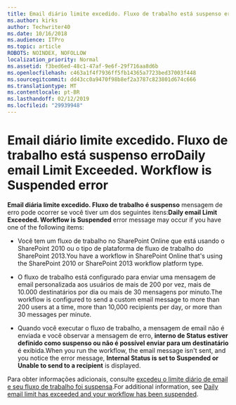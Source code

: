 ```yaml
---
title: Email diário limite excedido. Fluxo de trabalho está suspenso erro
ms.author: kirks
author: Techwriter40
ms.date: 10/16/2018
ms.audience: ITPro
ms.topic: article
ROBOTS: NOINDEX, NOFOLLOW
localization_priority: Normal
ms.assetid: f3bed6ed-48c1-47af-9e6f-29f716aa8d6b
ms.openlocfilehash: c463a1f4f7936ff5fb14365a7723bed37003f448
ms.sourcegitcommit: dd43cc0a9470f98b8ef2a3787c823801d674c666
ms.translationtype: MT
ms.contentlocale: pt-BR
ms.lasthandoff: 02/12/2019
ms.locfileid: "29939948"
---
```

# <a name="daily-email-limit-exceeded-workflow-is-suspended-error"></a><span data-ttu-id="8ff1d-p102">Email diário limite excedido. Fluxo de trabalho está suspenso erro</span><span class="sxs-lookup"><span data-stu-id="8ff1d-p102">Daily email Limit Exceeded. Workflow is Suspended error</span></span>

 <span data-ttu-id="8ff1d-105">**Email diária limite excedido. Fluxo de trabalho é suspenso** mensagem de erro pode ocorrer se você tiver um dos seguintes itens:</span><span class="sxs-lookup"><span data-stu-id="8ff1d-105">**Daily email Limit Exceeded. Workflow is Suspended** error message may occur if you have one of the following items:</span></span> 
  
- <span data-ttu-id="8ff1d-106">Você tem um fluxo de trabalho no SharePoint Online que está usando o SharePoint 2010 ou o tipo de plataforma de fluxo de trabalho do SharePoint 2013.</span><span class="sxs-lookup"><span data-stu-id="8ff1d-106">You have a workflow in SharePoint Online that's using the SharePoint 2010 or SharePoint 2013 workflow platform type.</span></span>
    
- <span data-ttu-id="8ff1d-107">O fluxo de trabalho está configurado para enviar uma mensagem de email personalizada aos usuários de mais de 200 por vez, mais de 10.000 destinatários por dia ou mais de 30 mensagens por minuto.</span><span class="sxs-lookup"><span data-stu-id="8ff1d-107">The workflow is configured to send a custom email message to more than 200 users at a time, more than 10,000 recipients per day, or more than 30 messages per minute.</span></span>
    
- <span data-ttu-id="8ff1d-108">Quando você executar o fluxo de trabalho, a mensagem de email não é enviada e você observar a mensagem de erro, **interno de Status estiver definido como suspenso ou não é possível enviar para um destinatário** é exibida.</span><span class="sxs-lookup"><span data-stu-id="8ff1d-108">When you run the workflow, the email message isn't sent, and you notice the error message, **Internal Status is set to Suspended or Unable to send to a recipient** is displayed.</span></span> 
    
<span data-ttu-id="8ff1d-109">Para obter informações adicionais, consulte [excedeu o limite diário de email e seu fluxo de trabalho foi suspensa](https://go.microsoft.com/fwlink/?Linkid=2031137).</span><span class="sxs-lookup"><span data-stu-id="8ff1d-109">For additional information, see [Daily email limit has exceeded and your workflow has been suspended](https://go.microsoft.com/fwlink/?Linkid=2031137).</span></span>
  
